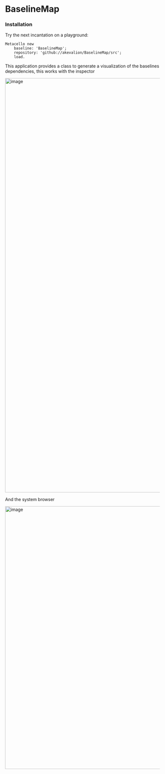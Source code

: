# BaselineMap

### Installation 
Try the next incantation on a playground:

```Smalltalk
Metacello new
    baseline: 'BaselineMap';
    repository: 'github://akevalion/BaselineMap/src';
    load.
```

This application provides a class to generate a visualization of the baselines dependencies, this works with the inspector

<img width="1348" alt="image" src="https://user-images.githubusercontent.com/10532890/156014144-d2ed7968-2d22-4b21-9dfd-c0a13f86b510.png">

And the system browser

<img width="855" alt="image" src="https://user-images.githubusercontent.com/10532890/156014263-f9f546af-f538-407e-a946-30f2e80abd2d.png">
